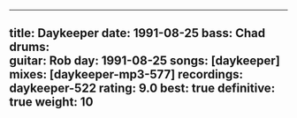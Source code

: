 
---
title: Daykeeper
date: 1991-08-25
bass:	Chad
drums:	
guitar:	Rob
day: 1991-08-25
songs: [daykeeper]
mixes: [daykeeper-mp3-577]
recordings: daykeeper-522
rating: 9.0
best: true
definitive: true
weight: 10
---
